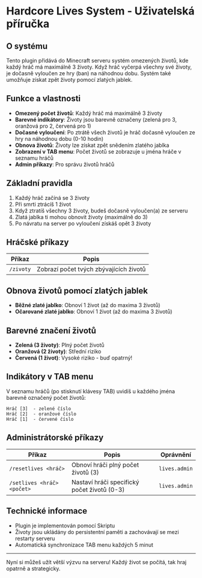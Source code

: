 # Hardcore Lives System - Uživatelská příručka

## O systému
Tento plugin přidává do Minecraft serveru systém omezených životů, kde každý hráč má maximálně 3 životy. Když hráč vyčerpá všechny své životy, je dočasně vyloučen ze hry (ban) na náhodnou dobu. Systém také umožňuje získat zpět životy pomocí zlatých jablek.

## Funkce a vlastnosti
- **Omezený počet životů**: Každý hráč má maximálně 3 životy
- **Barevné indikátory**: Životy jsou barevně označeny (zelená pro 3, oranžová pro 2, červená pro 1)
- **Dočasné vyloučení**: Po ztrátě všech životů je hráč dočasně vyloučen ze hry na náhodnou dobu (0-10 hodin)
- **Obnova životů**: Životy lze získat zpět snědením zlatého jablka
- **Zobrazení v TAB menu**: Počet životů se zobrazuje u jména hráče v seznamu hráčů
- **Admin příkazy**: Pro správu životů hráčů

## Základní pravidla
1. Každý hráč začíná se 3 životy
2. Při smrti ztrácíš 1 život
3. Když ztratíš všechny 3 životy, budeš dočasně vyloučen(a) ze serveru
4. Zlatá jablka ti mohou obnovit životy (maximálně do 3)
5. Po návratu na server po vyloučení získáš opět 3 životy

## Hráčské příkazy
| Příkaz | Popis |
|--------|-------|
| `/zivoty` | Zobrazí počet tvých zbývajících životů |

## Obnova životů pomocí zlatých jablek
- **Běžné zlaté jablko**: Obnoví 1 život (až do maxima 3 životů)
- **Očarované zlaté jablko**: Obnoví 1 život (až do maxima 3 životů)

## Barevné značení životů
- **Zelená (3 životy)**: Plný počet životů
- **Oranžová (2 životy)**: Střední riziko
- **Červená (1 život)**: Vysoké riziko - buď opatrný!

## Indikátory v TAB menu
V seznamu hráčů (po stisknutí klávesy TAB) uvidíš u každého jména barevně označený počet životů:
```
Hráč [3]  - zelené číslo
Hráč [2]  - oranžové číslo
Hráč [1]  - červené číslo
```

## Administrátorské příkazy
| Příkaz | Popis | Oprávnění |
|--------|-------|-----------|
| `/resetlives <hráč>` | Obnoví hráči plný počet životů (3) | `lives.admin` |
| `/setlives <hráč> <počet>` | Nastaví hráči specifický počet životů (0-3) | `lives.admin` |

## Technické informace
- Plugin je implementován pomocí Skriptu
- Životy jsou ukládány do persistentní paměti a zachovávají se mezi restarty serveru
- Automatická synchronizace TAB menu každých 5 minut

---

Nyní si můžeš užít větší výzvu na serveru! Každý život se počítá, tak hraj opatrně a strategicky.

